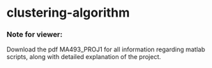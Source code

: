 # clustering-algorithm

### **Note for viewer:**
Download the pdf MA493_PROJ1 for all information regarding matlab scripts, along with detailed explanation of the project.
